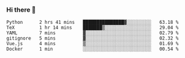 ### Hi there 👋

<!--
**gustavkrist/gustavkrist** is a ✨ _special_ ✨ repository because its `README.md` (this file) appears on your GitHub profile.

Here are some ideas to get you started:

- 🔭 I’m currently working on ...
- 🌱 I’m currently learning ...
- 👯 I’m looking to collaborate on ...
- 🤔 I’m looking for help with ...
- 💬 Ask me about ...
- 📫 How to reach me: ...
- 😄 Pronouns: ...
- ⚡ Fun fact: ...
-->

<!--START_SECTION:waka-->

```text
Python      2 hrs 41 mins   ███████████████▓░░░░░░░░░   63.18 %
TeX         1 hr 14 mins    ███████▒░░░░░░░░░░░░░░░░░   29.04 %
YAML        7 mins          ▓░░░░░░░░░░░░░░░░░░░░░░░░   02.79 %
gitignore   5 mins          ▓░░░░░░░░░░░░░░░░░░░░░░░░   02.32 %
Vue.js      4 mins          ▒░░░░░░░░░░░░░░░░░░░░░░░░   01.69 %
Docker      1 min           ░░░░░░░░░░░░░░░░░░░░░░░░░   00.54 %
```

<!--END_SECTION:waka-->
